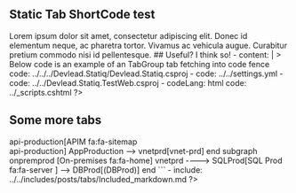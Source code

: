 ## Static Tab ShortCode test

<?# TabGroup?>
<?*
tabs:
  - name: Intro
    content: |
      ## Famous words

      Quote some latin

      > Lorem ipsum dolor sit amet, consectetur adipiscing elit. Donec id elementum neque, ac pharetra tortor. Vivamus ac vehicula augue. Curabitur pretium commodo nisi id pellentesque.

      ## Useful?

      I think so!

  - content: |
      > Below code is an example of an TabGroup tab fetching into code fence
    code: ../../../Devlead.Statiq/Devlead.Statiq.csproj
  - code: ../../settings.yml
  - code: ../../Devlead.Statiq.TestWeb.csproj
  - codeLang: html
    code: ../_scripts.cshtml
?>
<?#/ TabGroup?>

## Some more tabs

<?# TabGroup?>
<?*
tabs:
  - name: TOC
    content: |
      ## Hello

      Some text.

      ### World

      Some more text.

  - name: Table
    content: |
      | Tables   |      Are      |  Cool |
      |----------|:-------------:|------:|
      | col 1 is |  left-aligned | $1600 |
      | col 2 is |    centered   |   $12 |
      | col 3 is | right-aligned |    $1 |

  - name: List
    content: |
      - Lorem
      - Ipsum
      - Dolor

  - name: Graph
    content: |
      ```mermaid
      flowchart LR
          subgraph azureprod [Azure fa:fa-cloud]
              AppProduction(App Service fa:fa-globe) --> api-production[APIM fa:fa-sitemap<br>api-production]
              AppProduction --> vnetprd[vnet-prd]
          end
          subgraph onpremprod [On-premises fa:fa-home]
              vnetprd ----> SQLProd[SQL Prod fa:fa-server ] --> DBProd[(DBProd)]
          end
      ```
  - include:  ../../includes/posts/tabs/Included_markdown.md
?>
<?#/ TabGroup?>
